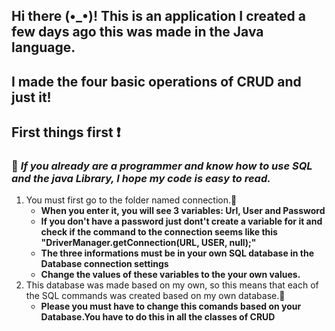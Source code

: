 ## Hi there (•_•)! This is an application I created a few days ago this was made in the Java language.
## I made the four basic operations of CRUD and just it!

## **First things first ❗**
###  💭 *If you already are a programmer and know how to use SQL and the java Library, I hope my code is easy to read.*
1. You must first go to the folder named connection.💬
    * **When you enter it,  you will see 3 variables: Url, User and Password**
    * **If you don't have a password just dont't create a variable for it and check if the command to the connection seems like this "DriverManager.getConnection(URL, USER, null);"**
    * **The three informations must be in your own SQL database in the Database connection settings**
    * **Change the values of these variables to the your own values.**
2. This database was made based on my own, so this means that each of the SQL commands was created based on my own database.💬
    * **Please you must have to change this comands based on your Database.You have to do this in all the classes of CRUD**
